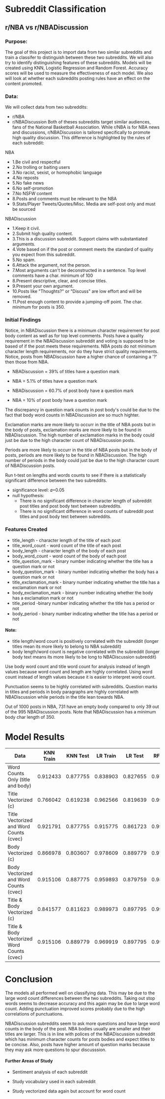 # Subreddit Classification

## r/NBA vs r/NBADiscussion 

### Purpose:
The goal of this project is to import data from two similar subreddits and train a classifer to distinguish between these two subreddits. We will also try to identify distinguishing features of these subreddits. Models will be created using KNN, Logistic Regression and Random Forest. Accuracy scores will be used to measure the effectiveness of each model. We also will look at whether each subreddits posting rules have an effect on the content promoted. 



### Data:
We will collect data from two subreddits:
* r/NBA
* r/NBADiscussion
Both of theses subreddits target similar audiences, fans of the National Basketball Association. While r/NBA is for NBA news and discussions, r/NBADiscussion is tailored specifically to promote high quality discussion.
This difference is highlighted by the rules of each subreddit:


NBA
* 1.Be civil and respectful
* 2.No trolling or baiting users
* 3.No racist, sexist, or homophobic language
* 4.No reposts
* 5.No fake news
* 6.No self-promotion
* 7.No NSFW content
* 8.Posts and comments must be relevant to the NBA
* 9.Stats/Player Tweets/Quotes/Misc. Media are self-post only and must be sourced

NBADiscussion
* 1.Keep it civil.
* 2.Submit high quality content.
* 3.This is a discussion subreddit. Support claims with substantiated arguments.
* 4.Vote based on if the post or comment meets the standard of quality you expect from this subreddit.
* 5.No spam.
* 6.Attack the argument, not the person.
* 7.Most arguments can't be deconstructed in a sentence. Top level comments have a char. minimum of 100
* 8.Present descriptive, clear, and concise titles.
* 9.Present your own argument.
* 10.Posts like "Thoughts?" or "Discuss" are low effort and will be removed.
* 11.Post enough content to provide a jumping-off point. The char. minimum for posts is 350.


### Initial Findings

Notice, in NBADiscussion there is a minimum character requirement for post body content as well as for top level comments. Posts have a quality requirement in the NBADiscussion subreddit and voting is supposed to be based of if the post meets these requirements. NBA posts do not minimum character length requirements, nor do they have strict quality requirements. 
Notice, posts from NBADiscussion have a higher chance of containing a '?' then those from NBA. 
* NBADiscussion = 39% of titles have a question mark
* NBA = 5.1% of titles have a question mark

* NBADiscussion = 60.7% of post body have a question mark
* NBA = 10% of post body have a question mark

The discrepancy in question mark counts in post body's could be due to the fact that body word counts in NBADiscussion are so much highter. 

Exclamation marks are more likely to occurr in the title of NBA posts but in the body of posts, exclamation marks are more likely to be found in NBADiscussion. The high number of exclamation marks in the body could just be due to the high character count of NBADiscussion posts. 

Periods are more likely to occurr in the title of NBA posts but in the body of posts, periods are more likely to be found in NBADiscussion. The high number of periods in the body could just be due to the high character count of NBADiscussion posts.

Run t-test on lengths and words counts to see if there is a statistically significant difference between the two subreddits.
* significance level: 𝛼=0.05
* null hypothesis: 
    * There is no significant difference in character length of subreddit post titles and post body text between subreddits. 
    * There is no significant difference in word counts of subreddit post titles and post body text between subreddits.

### Features Created
* title_length - character length of the title of each post
* title_word_count - word count of the title of each post
* body_length - character length of the body of each post
* body_word_count - word count of the body of each post
* title_question_mark - binary number indicating whether the title has a question mark or not
* body_question_mark - binary number indicating whether the body has a question mark or not
* title_exclamation_mark - binary number indicating whether the title has a exclamation mark or not
* body_exclamation_mark - binary number indicating whether the body has a exclamation mark or not
* title_period -binary number indicating whether the title has a period or not
* body_period - binary number indicating whether the title has a period or not

        
#### Note:  
* title length/word count is positively correlated with the subreddit (longer titles mean its more likely to belong to NBA subreddit) 
* body length/word count is negative correlated with the subreddit (longer body text means its more likely to be long to NBADiscussion subreddit)

Use body word count and title word count for analysis instead of length values because word count and length are highly correlated. Using word count instead of length values because it is easier to interpret word count.

Punctuation seems to be highly correlated with subreddits. Question marks in titles and periods in body paragraphs are highly correlated with NBADiscussion while periods in the title lean towards NBA.  

Out of 1000 posts in NBA, 731 have an empty body compared to only 39 out of the 995 NBADiscussion posts. Note that NBADiscussion has a minimum body char length of 350.


# Model Results

| Data                                           | KNN Train | KNN Test | LR Train | LR Test  | RF Train | RF Test  |
|------------------------------------------------|-----------|----------|----------|----------|----------|----------|
| Word Counts Only (title and body)              | 0.912433  | 0.877755 | 0.838903 | 0.827655 | 0.977272 | 0.873747 |
| Title Vectorized (c)                           | 0.766042  | 0.619238 | 0.962566 | 0.819639 | 0.998663 | 0.787575 |
| Title Vectorized and Word Counts (cvec)        | 0.921791  | 0.877755 | 0.915775 | 0.861723 | 0.999331 | 0.879759 |
| Body Vectorized (c)                            | 0.866978  | 0.803607 | 0.978609 | 0.889779 | 0.978609 | 0.871743 |
| Body Vectorized and Word Counts (cvec)         | 0.915106  | 0.887775 | 0.959893 | 0.879759 | 0.981951 | 0.873747 |
| Title & Body Vectorized (c)                    | 0.841577  | 0.811623 | 0.989973 | 0.897795 | 0.999331 | 0.863727 |
| Title & Body Vectorized  Word Counts (cvec) | 0.915106  | 0.889779 | 0.969919 | 0.897795 | 0.999331 | 0.865731 |

# Conclusion
The models all performed well on classifying data. This may be due to the large word count differences between the two subreddits. Taking out stop words seems to decrease accuracy and this again may be due to large word count. Adding punctuation improved scores probably due to the high correlations of punctuations. 

NBADiscussion subreddits seem to ask more questions and have large word counts in the body of the post. NBA bodies usually are smaller and their titles are larger. This is in line with polices of the NBADiscussion subreddit which has minimum character counts for posts bodies and expect titles to be concise. Also, posts have higher amount of question marks because they may ask more questions to spur discusssion. 

#### Further Areas of Study
* Sentiment analysis of each subreddit

* Study vocabulary used in each subreddit

* Study vectorized data again but account for word count

